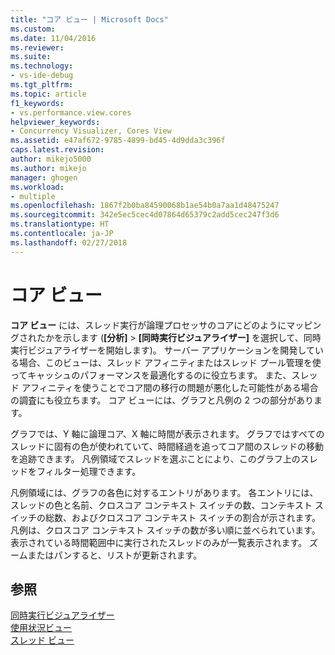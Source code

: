 ```yaml
---
title: "コア ビュー | Microsoft Docs"
ms.custom: 
ms.date: 11/04/2016
ms.reviewer: 
ms.suite: 
ms.technology:
- vs-ide-debug
ms.tgt_pltfrm: 
ms.topic: article
f1_keywords:
- vs.performance.view.cores
helpviewer_keywords:
- Concurrency Visualizer, Cores View
ms.assetid: e47af672-9785-4899-bd45-4d9dda3c396f
caps.latest.revision: 
author: mikejo5000
ms.author: mikejo
manager: ghogen
ms.workload:
- multiple
ms.openlocfilehash: 1867f2b0ba84590068b1ae54b0a7aa1d48475247
ms.sourcegitcommit: 342e5ec5cec4d07864d65379c2add5cec247f3d6
ms.translationtype: HT
ms.contentlocale: ja-JP
ms.lasthandoff: 02/27/2018
---
```

# <a name="cores-view"></a>コア ビュー
**コア ビュー** には、スレッド実行が論理プロセッサのコアにどのようにマッピングされたかを示します (**[分析]** > **[同時実行ビジュアライザー]** を選択して、同時実行ビジュアライザーを開始します)。 サーバー アプリケーションを開発している場合、このビューは、スレッド アフィニティまたはスレッド プール管理を使ってキャッシュのパフォーマンスを最適化するのに役立ちます。 また、スレッド アフィニティを使うことでコア間の移行の問題が悪化した可能性がある場合の調査にも役立ちます。 コア ビューには、グラフと凡例の 2 つの部分があります。  
  
 グラフでは、Y 軸に論理コア、X 軸に時間が表示されます。 グラフではすべてのスレッドに固有の色が使われていて、時間経過を追ってコア間のスレッドの移動を追跡できます。 凡例領域でスレッドを選ぶことにより、このグラフ上のスレッドをフィルター処理できます。  
  
 凡例領域には、グラフの各色に対するエントリがあります。 各エントリには、スレッドの色と名前、クロスコア コンテキスト スイッチの数、コンテキスト スイッチの総数、およびクロスコア コンテキスト スイッチの割合が示されます。 凡例は、クロスコア コンテキスト スイッチの数が多い順に並べられています。 表示されている時間範囲中に実行されたスレッドのみが一覧表示されます。  ズームまたはパンすると、リストが更新されます。  
  
## <a name="see-also"></a>参照  
 [同時実行ビジュアライザー](../profiling/concurrency-visualizer.md)   
 [使用状況ビュー](../profiling/utilization-view.md)   
 [スレッド ビュー](../profiling/threads-view-parallel-performance.md)